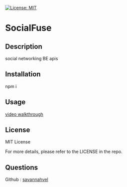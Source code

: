 [![License: MIT](https://img.shields.io/badge/License-MIT-yellow.svg)](https://opensource.org/licenses/MIT)

# SocialFuse
## Description 
social networking BE apis
## Installation 
npm i 
## Usage 
[video walkthrough](https://drive.google.com/file/d/1GkE4L9PU3lQEe3ehk4G8_DZ1TrL6lRiM/view)
## License 
MIT License 

For more details, please refer to the LICENSE in the repo.
## Questions

 Github : [savannahvel](https://github.com/savannahvel/)